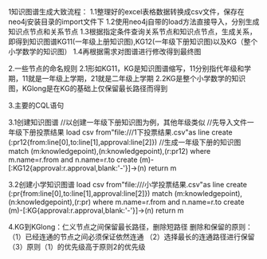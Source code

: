 1知识图谱生成大致流程：
    1.1整理好的excel表格数据转换成csv文件，保存在neo4j安装目录的import文件下
    1.2使用neo4j自带的load方法直接导入，分别生成知识点节点和关系节点
    1.3根据指定条件查询关系节点和知识点节点，生成关系，即得到知识图谱KG11(一年级上册知识图),KG12(一年级下册知识图)以及KG（整个小学数学的知识图）
    1.4再根据需求对图谱进行修改得到最终图
    
2.一些节点的命名规则
    2.1形如KG11，KG是知识图谱缩写，11分别指代年级和学期，11就是一年级上学期，21就是二年级上学期
    2.2KG是整个小学数学的知识图，KGlong是在KG的基础上仅保留最长路径而得到
    
3.主要的CQL语句

   3.1创建知识图谱
        //以创建一年级下册知识图为例，其他年级类似
        //先导入文件一年级下册投票结果
        load csv from"file:///1下投票结果.csv"as line
        create (:pr12{from:line[0],to:line[1],approval:line[2]})
        //生成一年级下册的知识图
        match (m:knowledgepoint),(n:knowledgepoint),(r:pr12)
        where m.name=r.from and n.name=r.to
        create (m)-[:KG12{approval:r.approval,blank:'-'}]->(n)
        return m
        
   3.2创建小学知识图谱
        load csv from"file:///小学投票结果.csv"as line
        create (:pr{from:line[0],to:line[1],approval:line[2]})
        match (m:knowledgepoint),(n:knowledgepoint),(r:pr)
        where m.name=r.from and n.name=r.to
        create (m)-[:KG{approval:r.approval,blank:'-'}]->(n)
        return m
        
4.KG到KGlong：仁义节点之间保留最长路径，删除短路径
    删除和保留的原则：
        （1）已经连通的节点之间必须保证依然连通
        （2）选择最长的连通路径进行保留
        （3）原则（1）的优先级高于原则2的优先级
        


